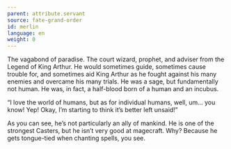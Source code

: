 ```yaml
---
parent: attribute.servant
source: fate-grand-order
id: merlin
language: en
weight: 0
---
```


The vagabond of paradise. The court wizard, prophet, and adviser from the Legend of King Arthur. He would sometimes guide, sometimes cause trouble for, and sometimes aid King Arthur as he fought against his many enemies and overcame his many trials. He was a sage, but fundamentally not human. He was, in fact, a half-blood born of a human and an incubus.

“I love the world of humans, but as for individual humans, well, um… you know! Yep! Okay, I’m starting to think it’s better left unsaid!”

As you can see, he’s not particularly an ally of mankind.
He is one of the strongest Casters, but he isn’t very good at magecraft. Why? Because he gets tongue-tied when chanting spells, you see.
